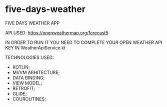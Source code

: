 # five-days-weather

FIVE DAYS WEATHER APP

API USED: https://openweathermap.org/forecast5

IN ORDER TO RUN IT YOU NEED TO COMPLETE YOUR OPEN WEATHER API KEY IN WeatherApiService.kt

TECHNOLOGIES USED:
- KOTLIN;
- MVVM ARHITECTURE;
- DATA BINDING;
- VIEW MODEL;
- RETROFIT;
- GLIDE;
- COUROUTINES;
